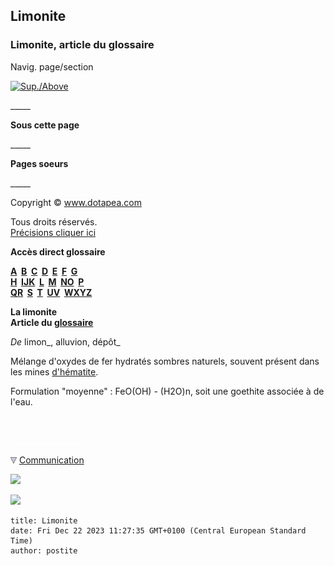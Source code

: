 ## Limonite
### Limonite, article du glossaire
 Navig. page/section

[![Sup./Above](_derived/up_cmp_themenoir010_up.gif)](l.html)

\_\_\_\_\_

**Sous cette page**

\_\_\_\_\_

**Pages soeurs**

\_\_\_\_\_

Copyright © www.dotapea.com

Tous droits réservés.  
[Précisions cliquer ici](droitscopie.html)

**Accès direct glossaire**

**[A](a.html)  [B](b.html)  [C](c.html)  [D](d.html)  [E](e.html)  [F](f.html)  [G](g.html)  
[H](h.html)  [IJK](ijk.html)  [L](l.html)  [M](m.html)  [NO](no.html)  [P](p.html)  
[QR](qr.html)  [S](s.html)  [T](t.html)  [UV](uv.html)  [WXYZ](wxyz.html)**

**La limonite  
Article du [glossaire](glossaire.html)**

_De_ limon_, alluvion, dépôt_

Mélange d'oxydes de fer hydratés sombres naturels, souvent présent dans les mines [d'hématite](hematite.html).

Formulation "moyenne" : FeO(OH) - (H2O)n, soit une goethite associée à de l'eau.



 

 ![](images/transparent122x1.gif)

![](images/flechebas.gif) [Communication](http://www.artrealite.com/annonceurs.htm) 

[![](https://cbonvin.fr/sites/regie.artrealite.com/visuels/campagne1.png)](index-2.html#20131014)

![](https://cbonvin.fr/sites/regie.artrealite.com/visuels/campagne2.png)
```
title: Limonite
date: Fri Dec 22 2023 11:27:35 GMT+0100 (Central European Standard Time)
author: postite
```
